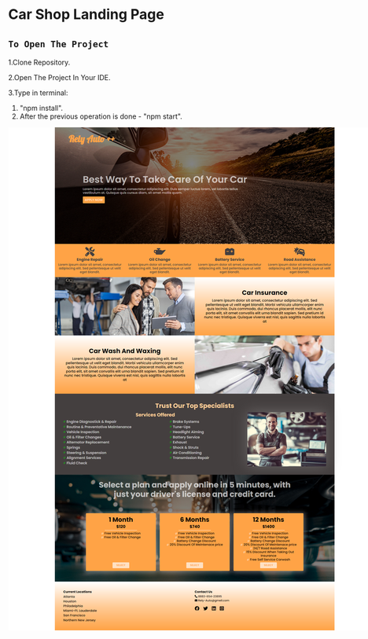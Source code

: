 # Car Shop Landing Page

## `To Open The Project`

1.Clone Repository.

2.Open The Project In Your IDE.

3.Type in terminal:

 1. "npm install".
 2. After the previous operation is done - "npm start".



<img 
src="./public/images/preview.png" 
alt="preview"
style="margin: 0 auto; max-width: 1000px">